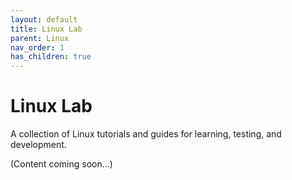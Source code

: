 ```yaml
---
layout: default
title: Linux Lab
parent: Linux
nav_order: 1
has_children: true
---
```


# Linux Lab

A collection of Linux tutorials and guides for learning, testing, and development.

(Content coming soon...)
